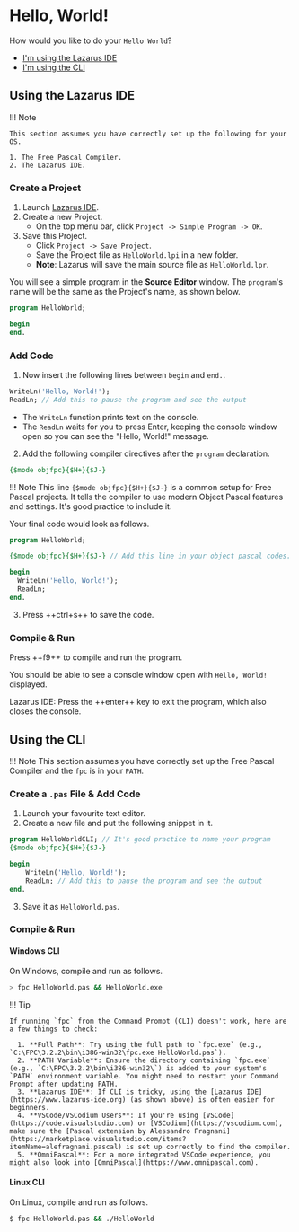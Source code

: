# Hello, World! 

How would you like to do your `Hello World`?

- [I'm using the Lazarus IDE](#using-the-lazarus-ide)
- [I'm using the CLI](#using-the-cli)

## Using the Lazarus IDE

!!! Note

    This section assumes you have correctly set up the following for your OS.

    1. The Free Pascal Compiler.
    2. The Lazarus IDE.

### Create a Project

1. Launch [Lazarus IDE](https://www.lazarus-ide.org).
2. Create a new Project.
      - On the top menu bar, click `Project -> Simple Program -> OK`.
3. Save this Project.
      - Click `Project -> Save Project`. 
      - Save the Project file as `HelloWorld.lpi` in a new folder. 
      - **Note**: Lazarus will save the main source file as `HelloWorld.lpr`.

You will see a simple program in the **Source Editor** window. The `program`'s name will be the same as the Project's name, as shown below.

```pascal linenums="1"
program HelloWorld;

begin
end.
```

### Add Code

1. Now insert the following lines between `begin` and `end.`.

```pascal
WriteLn('Hello, World!');
ReadLn; // Add this to pause the program and see the output
```

- The `WriteLn` function prints text on the console.
- The `ReadLn` waits for you to press Enter, keeping the console window open so you can see the "Hello, World!" message.


2. Add the following compiler directives after the `program` declaration. 

```pascal
{$mode objfpc}{$H+}{$J-}
```

!!! Note
    This line `{$mode objfpc}{$H+}{$J-}` is a common setup for Free Pascal projects. It tells the compiler to use modern Object Pascal features and settings. It's good practice to include it.

Your final code would look as follows.

```pascal hl_lines="3 6 7" linenums="1"
program HelloWorld;

{$mode objfpc}{$H+}{$J-} // Add this line in your object pascal codes.

begin
  WriteLn('Hello, World!');
  ReadLn;
end.
```

3. Press ++ctrl+s++ to save the code.

### Compile & Run

Press ++f9++ to compile and run the program.

You should be able to see a console window open with `Hello, World!` displayed.

Lazarus IDE: Press the ++enter++ key to exit the program, which also closes the console.


## Using the CLI

!!! Note
    This section assumes you have correctly set up the Free Pascal Compiler and the `fpc` is in your `PATH`. 

### Create a `.pas` File & Add Code

1. Launch your favourite text editor.
2. Create a new file and put the following snippet in it.

```pascal linenums="1"
program HelloWorldCLI; // It's good practice to name your program
{$mode objfpc}{$H+}{$J-} 

begin
    WriteLn('Hello, World!');
    ReadLn; // Add this to pause the program and see the output
end.
```

3. Save it as `HelloWorld.pas`.

### Compile & Run

#### Windows CLI

On Windows, compile and run as follows.

```bash
> fpc HelloWorld.pas && HelloWorld.exe
```


!!! Tip

    If running `fpc` from the Command Prompt (CLI) doesn't work, here are a few things to check:

      1. **Full Path**: Try using the full path to `fpc.exe` (e.g., `C:\FPC\3.2.2\bin\i386-win32\fpc.exe HelloWorld.pas`).
      2. **PATH Variable**: Ensure the directory containing `fpc.exe` (e.g., `C:\FPC\3.2.2\bin\i386-win32\`) is added to your system's `PATH` environment variable. You might need to restart your Command Prompt after updating PATH.
      3. **Lazarus IDE**: If CLI is tricky, using the [Lazarus IDE](https://www.lazarus-ide.org) (as shown above) is often easier for beginners.
      4. **VSCode/VSCodium Users**: If you're using [VSCode](https://code.visualstudio.com) or [VSCodium](https://vscodium.com), make sure the [Pascal extension by Alessandro Fragnani](https://marketplace.visualstudio.com/items?itemName=alefragnani.pascal) is set up correctly to find the compiler.
      5. **OmniPascal**: For a more integrated VSCode experience, you might also look into [OmniPascal](https://www.omnipascal.com).

#### Linux CLI

On Linux, compile and run as follows.

```bash
$ fpc HelloWorld.pas && ./HelloWorld
```
